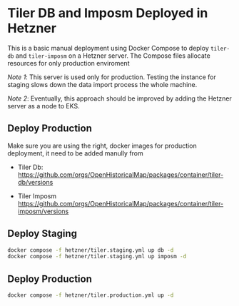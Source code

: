 # Tiler DB and Imposm Deployed in Hetzner

This is a basic manual deployment using Docker Compose to deploy `tiler-db` and `tiler-imposm` on a Hetzner server. The Compose files allocate resources for  only production enviroment

*Note 1*: This server is used only for production. Testing the instance for staging slows down the data import process the whole machine.

*Note 2*: Eventually, this approach should be improved by adding the Hetzner server as a node to EKS.

## Deploy Production

Make sure you are using the right, docker  images for production deployment,  it need to be added manully from

- Tiler Db:
https://github.com/orgs/OpenHistoricalMap/packages/container/tiler-db/versions


- Tiler Imposm
https://github.com/orgs/OpenHistoricalMap/packages/container/tiler-imposm/versions



## Deploy Staging

```sh
docker compose -f hetzner/tiler.staging.yml up db -d
docker compose -f hetzner/tiler.staging.yml up imposm -d
```

## Deploy Production

```sh
docker compose -f hetzner/tiler.production.yml up -d
```